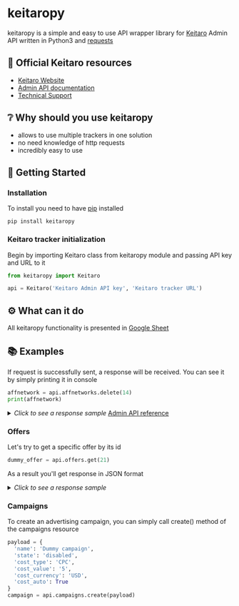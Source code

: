 # keitaropy
keitaropy is a simple and easy to use API wrapper library for [Keitaro](https://keitaro.io/) Admin API written in Python3 and [requests](https://pypi.org/project/requests/)
## 📄 Official Keitaro resources
* [Keitaro Website](https://keitaro.io/)
* [Admin API documentation](https://admin-api.docs.keitaro.io/)
* [Technical Support](https://t.me/keitarobot)

## ❔ Why should you use keitaropy
* allows to use multiple trackers in one solution
* no need knowledge of http requests
* incredibly easy to use

## 📖 Getting Started
### Installation
To install you need to have [pip](https://pip.pypa.io/en/stable/installing/) installed
```
pip install keitaropy
```
### Keitaro tracker initialization
Begin by importing Keitaro class from keitaropy module and passing API key and URL to it
```python
from keitaropy import Keitaro

api = Keitaro('Keitaro Admin API key', 'Keitaro tracker URL')
```

## ⚙ What can it do
All keitaropy functionality is presented in [Google Sheet](https://docs.google.com/spreadsheets/d/1XqRT8XuUG3XfI8GnJMfEKezJmI_3_MllDNermPeUCqA/edit#gid=0)

## 📚 Examples
If request is successfully sent, a response will be received. You can see it by simply printing it in console
```python
affnetwork = api.affnetworks.delete(14)
print(affnetwork)
```
<details>
  <summary>
    <i>Click to see a response sample</i>
    <a href="https://admin-api.docs.keitaro.io/#tag/Affiliate-Networks/paths/~1affiliate_networks~1{id}/delete">
    Admin API reference</a>
  </summary>
  <p>
    {
      "id": 14,
      "name": "string",
      "postback_url": "string",
      "offer_param": "string",
      "state": "string",
      "template_name": "string",
      "notes": "string",
      "pull_api_options": "string",
      "created_at": "string",
      "updated_at": "string",
      "offers": "string"
    }
  </p>
</details>

### Offers
Let's try to get a specific offer by its id
```python
dummy_offer = api.offers.get(21)
```
As a result you'll get response in JSON format
<details>
  <summary>
    <i>Click to see a response sample</i>
  </summary>
  <p>
    [
      {
      "id": 21,
      "name": "string",
      "group_id": 0,
      "action_type": "string",
      "action_payload": "string",
      "action_options": [],
      "affiliate_network_id": 0,
      "payout_value": 0,
      "payout_currency": "string",
      "payout_type": "string",
      "state": "string",
      "created_at": {},
      "updated_at": {},
      "payout_auto": true,
      "payout_upsell": true,
      "country": [],
      "notes": "string",
      "affiliate_network": "string",
      "archive": "string",
      "local_path": "string",
      "preview_path": "string"
      }
    ]
  </p>
</details>

### Campaigns
To create an advertising campaign, you can simply call create() method of the campaigns resource
```python
payload = {
  'name': 'Dummy campaign',
  'state': 'disabled',
  'cost_type': 'CPC',
  'cost_value': '5',
  'cost_currency': 'USD',
  'cost_auto': True
}
campaign = api.campaigns.create(payload)
```


